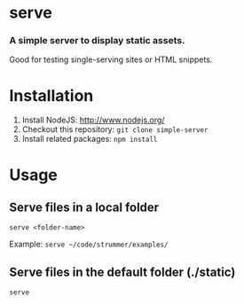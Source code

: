 serve
========

### A simple server to display static assets.

Good for testing single-serving sites or HTML snippets.


# Installation

1. Install NodeJS: http://www.nodejs.org/
1. Checkout this repository: ```git clone simple-server```
1. Install related packages: ```npm install```


# Usage

## Serve files in a local folder
```serve <folder-name>```

Example: ```serve ~/code/strummer/examples/```


## Serve files in the default folder (./static)
```serve```

